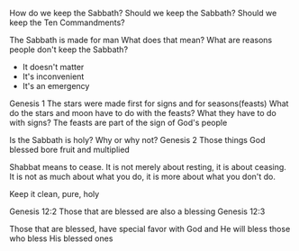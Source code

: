 How do we keep the Sabbath?
Should we keep the Sabbath?
Should we keep the Ten Commandments?

The Sabbath is made for man
What does that mean?
What are reasons people don't keep the Sabbath?

- It doesn't matter
- It's inconvenient
- It's an emergency

Genesis 1
The stars were made first for signs and for seasons(feasts)
What do the stars and moon have to do with the feasts?
What they have to do with signs?
The feasts are part of the sign of God's people

Is the Sabbath is holy? Why or why not?
Genesis 2
Those things God blessed bore fruit and multiplied

Shabbat means to cease. It is not merely about resting, it is about ceasing. It is not as much about what you do, it is more about what you don't do.

Keep it clean, pure, holy

Genesis 12:2
Those that are blessed are also a blessing
Genesis 12:3

Those that are blessed, have special favor with God and He will bless those who bless His blessed ones
